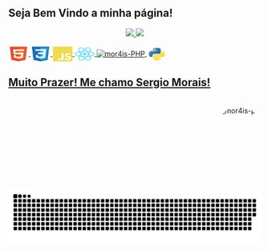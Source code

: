 ## Seja Bem Vindo a minha página!

<div align="center">
  <a href="https://github.com/SergioMor4is">
  <img height="150em" src="https://github-readme-stats.vercel.app/api?username=SergioMor4is&show_icons=true&theme=dark&include_all_commits=true&count_private=true"/>
  <img height="150em" src="https://github-readme-stats.vercel.app/api/top-langs/?username=SergioMor4is&layout=compact&langs_count=7&theme=dark"/>
</div>

<div style="display: inline_block"><br>
  <img align="center" alt="mor4is-HTML" height="30" width="40" src="https://raw.githubusercontent.com/devicons/devicon/master/icons/html5/html5-original.svg">
  <img align="center" alt="mor4is-CSS" height="30" width="40" src="https://raw.githubusercontent.com/devicons/devicon/master/icons/css3/css3-original.svg">
  <img align="center" alt="mor4is-Js" height="30" width="40" src="https://raw.githubusercontent.com/devicons/devicon/master/icons/javascript/javascript-plain.svg">
  <img align="center" alt="mor4is-React" height="30" width="40" src="https://raw.githubusercontent.com/devicons/devicon/master/icons/react/react-original.svg">
  <img align="center" alt="mor4is-PHP" height="30" width="40" src="https://cdn.jsdelivr.net/gh/devicons/devicon/icons/php/php-original.svg" >
  <img align="center" alt="mor4is-Python" height="30" width="40" src="https://raw.githubusercontent.com/devicons/devicon/master/icons/python/python-original.svg">
</div> 
  
  
## Muito Prazer! Me chamo Sergio Morais!
<p></p> 
  <div style="display: inline_block"><br>
  <img align="right" alt="mor4is-pic" height="160" style="border-radius:50px;" src="https://i.pinimg.com/originals/d7/93/26/d79326896d817210be7027691fe06c0d.jpg">
  </div>
 <br></br>
 <br></br>
 <br></br>
 <br></br>
 
 ##
    
  
  
![Snake animation](https://github.com/SergioMor4is/SergioMor4is/blob/output/github-contribution-grid-snake.svg)
  

